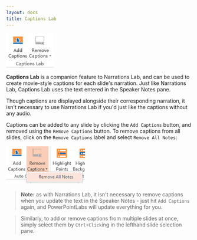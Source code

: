 ```yaml
---
layout: docs
title: Captions Lab
---
```


<p>
  <img class="box-shadow" src="/img/docs/auto-captions-1.png">
</p>

**Captions Lab** is a companion feature to Narrations Lab, and can be used to create movie-style captions for each slide's narration. Just like Narrations Lab, Captions Lab uses the text entered in the Speaker Notes pane.

Though captions are displayed alongside their corresponding narration, it isn't necessary to use Narrations Lab if you'd just like the captions without any audio.

Captions can be added to any slide by clicking the `Add Captions` button, and removed using the `Remove Captions`
button. To remove captions from all slides, click on the `Remove Captions` label and select `Remove All Notes`:

<img class="box-shadow" src="/img/docs/auto-captions-2.png" >

> **Note:** as with Narrations Lab, it isn't necessary to remove captions when you update the text in the Speaker Notes - just hit `Add Captions` again, and PowerPointLabs will update everything for you.

> Similarly, to add or remove captions from multiple slides at once, simply select them by `Ctrl+Click`ing in the lefthand slide selection pane.